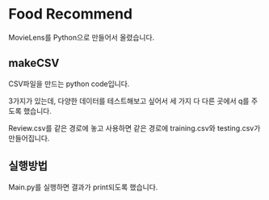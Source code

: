 Food Recommend
==============

MovieLens를 Python으로 만들어서 올렸습니다.

makeCSV
--------
CSV파일을 만드는 python code입니다.

3가지가 있는데, 다양한 데이터를 테스트해보고 싶어서 세 가지 다 다른 곳에서 q를 주도록 했습니다.

Review.csv를 같은 경로에 놓고 사용하면 같은 경로에 training.csv와 testing.csv가 만들어집니다.



실행방법
--------
Main.py를 실행하면 결과가 print되도록 했습니다.
